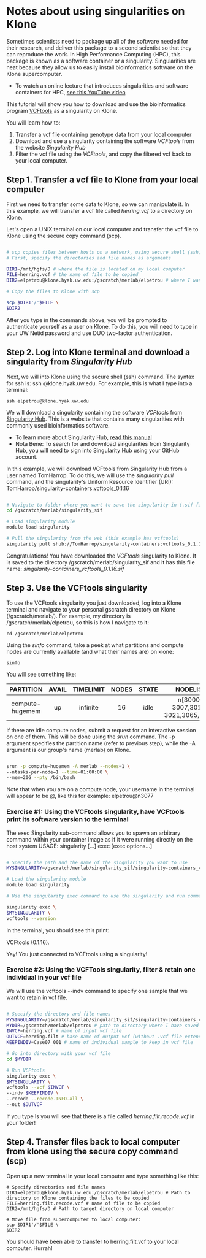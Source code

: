 # Notes about using singularities on Klone

Sometimes scientists need to package up all of the software needed for their research, and deliver this package to a second scientist so that they can reproduce the work. In High Performance Computing (HPC), this package is known as a software container or a singularity. Singularities are neat because they allow us to easily install bioinformatics software on the Klone supercomputer.

- To watch an online lecture that introduces singularities and software containers for HPC, [see this YouTube video](https://www.youtube.com/watch?v=vEjLuX0ClN0&t=1276s)

This tutorial will show you how to download and use the bioinformatics program [VCFtools](https://vcftools.github.io/man_latest.html) as a singularity on Klone.

You will learn how to:

1. Transfer a vcf file containing genotype data from your local computer
2. Download and use a singularity containing the software *VCFtools* from the website *Singularity Hub*
3. Filter the vcf file using the *VCFtools*, and copy the filtered vcf back to your local computer.

## Step 1. Transfer a vcf file to Klone from your local computer

First we need to transfer some data to Klone, so we can manipulate it. In this example, we will transfer a vcf file called *herring.vcf* to a directory on Klone.

Let's open a UNIX terminal on our local computer and transfer the vcf file to Klone using the secure copy command (scp).

``` bash

# scp copies files between hosts on a network, using secure shell (ssh) for data transfer. 
# First, specify the directories and file names as arguments 

DIR1=/mnt/hgfs/D # where the file is located on my local computer
FILE=herring.vcf # the name of file to be copied
DIR2=elpetrou@klone.hyak.uw.edu:/gscratch/merlab/elpetrou # where I want the file to go on Klone

# Copy the files to Klone with scp

scp $DIR1'/'$FILE \
$DIR2

```
After you type in the commands above, you will be prompted to authenticate yourself as a user on Klone.
To do this, you will need to type in your UW Netid password and use DUO two-factor authentication. 


## Step 2. Log into Klone terminal and download a singularity from *Singularity Hub* 

Next, we will into Klone using the secure shell (ssh) command. The syntax for ssh is: ssh <username>@klone.hyak.uw.edu. 
For example, this is what I type into a terminal:

```
ssh elpetrou@klone.hyak.uw.edu
```
 
 We will download a singularity containing the software *VCFtools* from [Singularity Hub](https://singularity-hub.org/). This is a website that contains many singularities with commonly used bioinformatics software.

 - To learn more about Singularity Hub, [read this manual](https://singularityhub.github.io/singularityhub-docs/#pancakes-getting-started)
 - Nota Bene: To search for and download singularities from Singularity Hub, you will need to sign into Singularity Hub using your GitHub account.

In this example, we will download VCFtools from Singularity Hub from a user named TomHarrop. To do this, we will use the *singularity pull* command, and the singularity's Uniform Resource Identifier (URI): TomHarrop/singularity-containers:vcftools_0.1.16

``` bash

# Navigate to folder where you want to save the singularity in (.sif file)
cd /gscratch/merlab/singularity_sif

# Load singularity module
module load singularity

# Pull the singularity from the web (this example has vcftools)
singularity pull shub://TomHarrop/singularity-containers:vcftools_0.1.16

```
Congratulations! You have downloaded the *VCFtools* singularity to Klone. It is saved to the directory /gscratch/merlab/singularity_sif 
and it has this file name: *singularity-containers_vcftools_0.1.16.sif*

## Step 3. Use the VCFtools singularity

To use the VCFtools singularity you just downloaded, log into a Klone terminal and navigate to your personal gscratch directory on Klone (/gscratch/merlab/<username>). 
For example, my directory is /gscratch/merlab/elpetrou, so this is how I navigate to it:

```
cd /gscratch/merlab/elpetrou
```
Using the *sinfo* command, take a peek at what partitions and compute nodes are currently available (and what their names are) on klone:

```
sinfo
```
You will see something like:

| PARTITION                  |        AVAIL         | TIMELIMIT                     | NODES                 | STATE               | NODELIST          |
|:--------------------------:|:--------------------:|:-----------------------------:|:---------------------:|:-------------------:|:-------------------:|
| compute-hugemem            | up                   | infinite                      | 16                    |idle                  | n[3000-3007,3016-3021,3065,3067]|



If there are idle compute nodes, submit a request for an interactive session on one of them.
This will be done using the *srun* command. The -p argument specifies the partition name (refer to previous step), 
while the -A argument is our group's name (merlab) on Klone.

``` bash

srun -p compute-hugemem -A merlab --nodes=1 \
--ntasks-per-node=1 --time=01:00:00 \
--mem=20G --pty /bin/bash
```
Note that when you are on a compute node, your username in the terminal will appear to be <UWnetid>@<nodename>, like this for example: elpetrou@n3077 


### Exercise #1: Using the VCFtools singularity, have VCFtools print its software version to the terminal

The exec Singularity sub-command allows you to spawn an arbitrary command within your container image as if it were running directly on the host system
USAGE: singularity [...] exec [exec options...] <container path> <command>

``` bash

# Specify the path and the name of the singularity you want to use
MYSINGULARITY=/gscratch/merlab/singularity_sif/singularity-containers_vcftools_0.1.16.sif # specify the path to the singularity you want to run

# Load the singularity module
module load singularity

# Use the singularity exec command to use the singularity and run commands that are specific to the software it contains (VCFtools, in this case)

singularity exec \ 
$MYSINGULARITY \
vcftools --version 
```
In the terminal, you should see this print: 

VCFtools (0.1.16). 

Yay! You just connected to VCFtools using a singularity!


### Exercise #2: Using the VCFTools singularity, filter & retain one individual in your vcf file

We will use the vcftools --indv command to specify one sample that we want to retain in vcf file.

``` bash

# Specify the directory and file names
MYSINGULARITY=/gscratch/merlab/singularity_sif/singularity-containers_vcftools_0.1.16.sif # name of singularity that I want to use
MYDIR=/gscratch/merlab/elpetrou # path to directory where I have saved the vcf file
INVCF=herring.vcf # name of input vcf file
OUTVCF=herring.filt # base name of output vcf (without .vcf file extendion)
KEEPINDIV=Case07_001 # name of individual sample to keep in vcf file

# Go into directory with your vcf file
cd $MYDIR

# Run VCFtools
singularity exec \
$MYSINGULARITY \
vcftools --vcf $INVCF \
--indv $KEEPINDIV \
--recode --recode-INFO-all \
--out $OUTVCF

```
If you type ls you will see that there is a file called *herring.filt.recode.vcf* in your folder!

## Step 4. Transfer files back to local computer from klone using the secure copy command (scp)
 
Open up a new terminal in your local computer and type something like this:

```
# Specify directories and file names
DIR1=elpetrou@klone.hyak.uw.edu:/gscratch/merlab/elpetrou # Path to directory on Klone containing the files to be copied
FILE=herring.filt.recode.vcf # name of file to be copied
DIR2=/mnt/hgfs/D # Path to target directory on local computer

# Move file from supercomputer to local computer:
scp $DIR1'/'$FILE \
$DIR2

```

You should have been able to transfer to herring.filt.vcf to your local computer. Hurrah!


